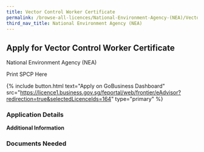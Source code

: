 ```yaml
---
title: Vector Control Worker Certificate
permalink: /browse-all-licences/National-Environment-Agency-(NEA)/Vector-Control-Worker-Certificate
third_nav_title: National Environment Agency (NEA)
---
```


## Apply for Vector Control Worker Certificate

National Environment Agency (NEA)

Print SPCP Here


{% include button.html text="Apply on GoBusiness Dashboard" src="https://licence1.business.gov.sg/feportal/web/frontier/eAdvisor?redirection=true&selectedLicenceIds=164" type="primary" %}

### Application Details

**Additional Information**

### Documents Needed

